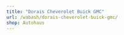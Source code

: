 ```yaml
---
title: "Dorais Cheverolet Buick GMC"
url: /wabash/dorais-cheverolet-buick-gmc/
shop: Autohaus
---
```

